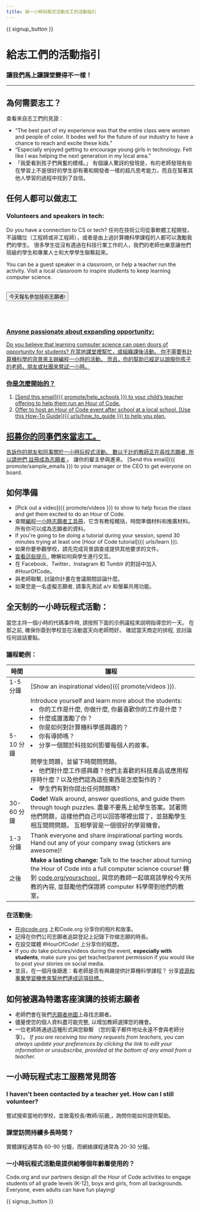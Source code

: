 ```yaml
---
title: 給一小時玩程式活動志工的活動指引
---
```


{{ signup_button }}

# 給志工們的活動指引
### 讓我們馬上讓課堂變得不一樣！

***

## 為何需要志工？
查看來自志工們的見證：

- “The best part of my experience was that the entire class were women and people of color. It bodes well for the future of our industry to have a chance to reach and excite these kids.”
- “Especially enjoyed getting to encourage young girls in technology. Felt like I was helping the next generation in my local area.”
- 「我愛看到孩子們興奮的模樣。」 有個讓人驚訝的發現是，有的老師發現有些在學習上不是很好的學生卻有著和開發者一樣的超凡思考能力，而且在幫著其他人學習的過程中找到了自信。

## 任何人都可以做志工
### Volunteers and speakers in tech:
Do you have a connection to CS or tech? 任何在技術公司從事軟體工程開發，不論職位（工程師或非工程師），或者是由上過計算機科學課程的人都可以激勵我們的學生。 很多學生從沒有遇過在科技行業工作的人，我們的老師也樂意讓他們班級的學生和專業人士和大學學生聯繫起來。

You can be a guest speaker in a classroom, or help a teacher run the activity. Visit a local classroom to inspire students to keep learning computer science.
<br>
<br>

<a href="https://code.org/volunteer"><button>今天報名參加技術志願者!</button>

<br>
<br>

### Anyone passionate about expanding opportunity:
Do you believe that learning computer science can open doors of opportunity for students? 在當地課堂裡幫忙，或組織課後活動。 你不需要有計算機科學的背景來主辦編程一小時的活動。 而且，你的幫助已經足以說服你孩子的老師，朋友或社團來嘗試一小時。

### 你是怎麼開始的？

1. [Send this email]({{ promote/help_schools }}) to your child’s teacher offering to help them run an Hour of Code.
2. Offer to host an Hour of Code event after school at a local school. [Use this How-To Guide]({{ urls/how_to_guide }}) to help you plan.

## 招募你的同事們來當志工。
告訴你的朋友和同事關於一小時玩程式活動。 數以千計的教師正在尋找志願者, 所以請他們 [ 註冊成為志願者 ](HTTPs://code.org/volunteer)。 讓你的雇主參與進來。 [Send this email]({{ promote/sample_emails }}) to your manager or the CEO to get everyone on board.

## 如何準備
- [Pick out a video]({{ promote/videos }}) to show to help focus the class and get them excited to do an Hour of Code.
- 查閱[編程一小時志願者工具冊](/files/hoc-volunteer-toolkit.pdf)，它含有教程概括，時間準備材料和推廣材料。 所有你可以成為志願者的資料。
- If you're going to be doing a tutorial during your session, spend 30 minutes trying at least one [Hour of Code tutorial]({{ urls/learn }}).
- 如果你要參觀學校，請先完成背景調查或提供其他要求的文件。
- [ 查看這些提示 ](HTTPs://code.org/files/CSTT_Volunteers.pdf), 瞭解如何與學生進行交互。
- 在 Facebook、Twitter、Instagram 和 Tumblr 的對話中加入 #HourOfCode。
- 與老師聯繫, 討論你計畫在會議期間談論什麼。
- 如果您是一名虛擬志願者, 請事先測試 a/v 和螢幕共用功能。

## 全天制的一小時玩程式活動：
當您主持一個小時的代碼事件時, 請按照下面的示例議程來説明指導您的一天。 在那之前, 確保你簽到學校並在活動當天向老師問好。 確認當天商定的排程, 並討論任何談話要點。

### 議程範例：

| 時間       | 議程                                                                                                                                                                                                                                                                                           |
| -------- | -------------------------------------------------------------------------------------------------------------------------------------------------------------------------------------------------------------------------------------------------------------------------------------------- |
| 1-5 分鐘   | [Show an inspirational video]({{ promote/videos }}).                                                                                                                                                                                                                                         |
| 5-10 分鐘  | Introduce yourself and learn more about the students: </ul><li>你的工作是什麼, 你做什麼, 你最喜歡你的工作是什麼？</li><li>什麼或誰激勵了你？</li><li>你是如何對計算機科學感興趣的？</li><li>你有導師嗎？</li><li>分享一個關於科技如何影響每個人的故事。</li><br>問學生問題，並留下時間問問題。</br> <li> 他們對什麼工作感興趣？他們主喜歡的科技產品或應用程序時什麼？以及他們認為這些東西是怎麼製作的？ </li><li> 學生們有對你提出任何問題嗎?</ul> |
| 30-60 分鐘 | **Code!** Walk around, answer questions, and guide them through tough puzzles. 盡量不要馬上給學生答案。試著問他們問題，這樣他們自己可以回答哪裡出錯了，並鼓勵學生相互間問問題。 互相學習是一個很好的學習機會。                                                                                                                                              |
| 1-3 分鐘   | Thank everyone and share inspirational parting words. Hand out any of your company swag (stickers are awesome)!                                                                                                                                                                              |
| 之後       | **Make a lasting change:** Talk to the teacher about turning the Hour of Code into a full computer science course! 轉到 [ code.org/yourschool ](HTTPs://code.org/yourschool), 與您的教師一起填寫該學校今天所教的內容, 並鼓勵他們保證將 computer 科學帶到他們的教室。                                                                |

### 在活動後:
- 在@code.org 上和Code.org 分享你的相片和故事。
- 記得在你們公司志願者追踪登記上記錄下你做志願的時長。
- 在設交媒體 #HourOfCode! 上分享你的經歷。
- If you do take pictures/videos during the event, **especially with students**, make sure you get teacher/parent permission if you would like to post your stories on social media.
- 並且，在一個月後跟進：看老師是否有興趣提供計算機科學課程？ 分享[資源和專業學習機會來幫他們達成這項目標。 ](https://code.org/yourschool)

## 如何被選為特邀客座演講的技術志願者
- 老師們會在我們[志願者地圖](https://code.org/volunteer/local)上尋找志願者。
- 儘量使您的個人資料盡可能完整, 以增加教師選擇您的機會。
- 一位老師將通過這種形式與您聯繫 （您的電子郵件地址永遠不會與老師分享）。 *If you are receiving too many requests from teachers, you can always update your preferences by clicking the link to edit your information or unsubscribe, provided at the bottom of any email from a teacher.*

## 一小時玩程式志工服務常見問答

### I haven't been contacted by a teacher yet. How can I still volunteer?
嘗試搜索當地的學校，並致電校長/教師/前廳,，詢問你能如何提供幫助。

### 課堂訪問持續多長時間？
實體課程通常為 60-90 分鐘，而網絡課程通常為 20-30 分鐘。

### 一小時玩程式活動是提供給哪個年齡層使用的？
Code.org and our partners design all the Hour of Code activities to engage students of all grade levels (K-12), boys and girls, from all backgrounds. Everyone, even adults can have fun playing!



{{ signup_button }}
